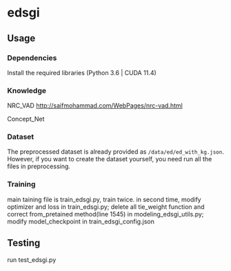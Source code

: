 # edsgi

## Usage

### Dependencies

Install the required libraries (Python 3.6 | CUDA 11.4)

### Knowledge
NRC_VAD http://saifmohammad.com/WebPages/nrc-vad.html

Concept_Net

### Dataset

The preprocessed dataset is already provided as `/data/ed/ed_with_kg.json`. However, if you want to create the dataset yourself, you need run all the files in preprocessing.

### Training
main taining file is train_edsgi.py, train twice. 
in second time, modify optimizer and loss in train_edsgi.py; delete all tie_weight function and correct from_pretained method(line 1545) in modeling_edsgi_utils.py; modify model_checkpoint in train_edsgi_config.json

## Testing
run test_edsgi.py
